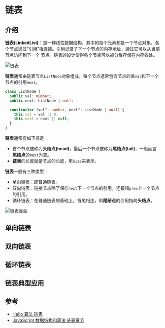 # 链表

## 介绍
**链表(LinkedList)**：是一种线性数据结构，其中的每个元素都是一个节点对象，各个节点通过“引用”相连接。引用记录了下一个节点的内存地址，通过它可以从当前节点访问到下一个
节点。链表的设计使得各个节点可以被分散存储在内存各处。

![链表](https://www.hello-algo.com/chapter_array_and_linkedlist/linked_list.assets/linkedlist_definition.png)

**链表**通常由链表节点`ListNode`对象组成，每个节点通常包含节点的值`val`和下一个节点的引用`next`。
```ts
class ListNode {
  public val: number;
  public next: ListNode | null;

  constructor (val?: number, next?: ListNode | null) {
    this.val = val || 0;
    this.next = next || null;
  }
}
```

**链表**通常有如下规定：
* 首个节点被称为**头结点(head)**，最后一个节点被称为**尾结点(tail)**，一般而言**尾结点**的`next`为空。
* **链表**的长度就是节点的长度，用`Size`来表示。

**链表**一般有三种类型：
* 单向链表：即普通链表。
* 双向链表：链接节点除了保存`next`下一个节点的引用，还报错`prev`上一个节点的引用。
* 循环链表：在普通链表的基础上，首尾相连，即**尾结点**的引用指向**头结点**。

![链表类型](https://www.hello-algo.com/chapter_array_and_linkedlist/linked_list.assets/linkedlist_common_types.png)

## 单向链表

## 双向链表

## 循环链表

## 链表典型应用

## 参考
* [Hello 算法 链表](https://www.hello-algo.com/chapter_array_and_linkedlist/linked_list/#424)
* [JavaScript 数据结构和算法 链表章节](https://www.ituring.com.cn/book/2653)